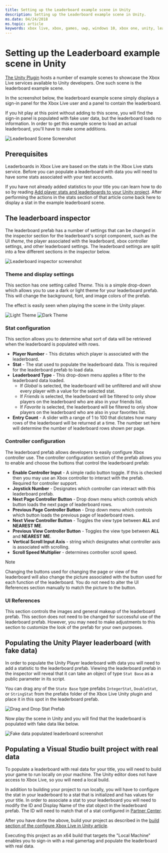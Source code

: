 ```yaml
---
title: Setting up the Leaderboard example scene in Unity
description: Setting up the Leaderboard example scene in Unity.
ms.date: 04/24/2018
ms.topic: article
keywords: xbox live, xbox, games, uwp, windows 10, xbox one, unity, leaderboards
---
```


# Setting up the Leaderboard example scene in Unity

[The Unity Plugin](https://github.com/Microsoft/xbox-live-unity-plugin) hosts a number of example scenes to showcase the Xbox Live services available to Unity developers.
One such scene is the leaderboard example scene.

In the screenshot below, the leaderboard example scene simply displays a sign-in panel for the Xbox Live user and a panel to contain the leaderboard.

If you hit play at this point without adding to this scene, you will find the sign-in panel is populated with fake user data, but the leaderboard loads no information.
In order to get this example scene to load an actual leaderboard, you'll have to make some additions.

![Leaderboard Scene Screenshot](live-setup-leaderboard-example-scene-images/leaderboard-scene-1804.JPG)


## Prerequisites

Leaderboards in Xbox Live are based on the stats in the Xbox Live stats service.
Before you can populate a leaderboard with data you will need to have some stats associated with your test accounts.

If you have not already added statistics to your title you can learn how to do so by reading [Add player stats and leaderboards to your Unity project](add-stats-and-leaderboards-in-unity.md).
After performing the actions in the stats section of that article come back here to display a stat in the example leaderboard scene.


## The leaderboard inspector

The leaderboard prefab has a number of settings that can be changed in the inspector section for the leaderboard's script component, such as the UI *theme*, the player associated with the leaderboard, xbox controller settings, and other leaderboard settings.
The leaderboard settings are split into a few different sections in the inspector below.

![Leaderboard inspector screenshot](live-setup-leaderboard-example-scene-images/leaderboard_script_inspector.JPG)


### Theme and display settings

This section has one setting called *Theme*.
This is a simple drop-down which allows you to use a dark or light theme for your leaderboard prefab.
This will change the background, font, and image colors of the prefab.

The effect is easily seen when playing the scene in the Unity player.

![Light Theme](live-setup-leaderboard-example-scene-images/leaderboard_light_theme.JPG) ![Dark Theme](live-setup-leaderboard-example-scene-images/leaderboard_dark_theme.JPG)


### Stat configuration

This section allows you to determine what sort of data will be retrieved when the leaderboard is populated with rows.

- **Player Number** - This dictates which player is associated with the leaderboard.
- **Stat** - The stat used to populate the leaderboard data. This is required for the leaderboard prefab to load data.
- **Leaderboard Type** - This drop-down menu applies a filter to the leaderboard data loaded.
   - If *Global* is selected, the leaderboard will be unfiltered and will show every player with a value for the selected stat.
   - If *Friends* is selected, the leaderboard will be filtered to only show players on the leaderboard who are also in your friends list.
   - If *Favorite* is selected, the leaderboard will be filtered to only show players on the leaderboard who are also in your favorites list.
- **Entry Count** - A slider with a range of 1 to 100 that dictates how many rows of the leaderboard will be returned at a time. The number set here will determine the number of leaderboard rows shown per page.


### Controller configuration

The leaderboard prefab allows developers to easily configure Xbox controller use.
The controller configuration section of the prefab allows you to enable and choose the buttons that control the leaderboard prefab:
- **Enable Controller Input** - A simple radio button toggle. If this is checked then you may use an Xbox controller to interact with the prefab. Required for controller support.
- **Joystick Number** - Designates which controller can interact with this leaderboard prefab.
- **Next Page Controller Button** - Drop down menu which controls which button loads the next page of leaderboard rows.
- **Previous Page Controller Button** - Drop down menu which controls which button loads the previous page of leaderboard rows.
- **Next View Controller Button** - Toggles the view type between **ALL** and **NEAREST ME**.
- **Previous View Controller Button** - Toggles the view type between **ALL** and **NEAREST ME**.
- **Vertical Scroll Input Axis** - string which designates what controller axis is associated with scrolling.
- **Scroll Speed Multiplier** - determines controller scroll speed.

> [!NOTE]
> Changing the buttons used for changing the page or view of the leaderboard will also change the picture associated with the button used for each function of the leaderboard. You do not need to alter the UI References section manually to match the picture to the button.


### UI References

This section controls the images and general makeup of the leaderboard prefab.
This section does not need to be changed for successful use of the leaderboard prefab.
However, you may need to make adjustments to this section to customize the look of the prefab for your own purposes.


## Populating the Unity Player leaderboard (with fake data)

In order to populate the Unity Player leaderboard with data you will need to add a statistic to the leaderboard prefab.
Viewing the leaderboard prefab in the inspector will reveal that it can take an object of type `Stat Base` as a public parameter in its script.

You can drag any of the `State Base` type prefabs `IntegerStat`, `DoubleStat`, or `StringStat` from the prefabs folder of the Xbox Live Unity plugin and place it in this spot in the leaderboard prefab.

![Drag and Drop Stat Prefab](live-setup-leaderboard-example-scene-images/stat-to-leaderbaord-drag.gif)

Now play the scene in Unity and you will find that the leaderboard is populated with fake data like below.

![Fake data populated leaderboard screenshot](live-setup-leaderboard-example-scene-images/leaderboard-fake-data-1804.JPG)


## Populating a Visual Studio built project with real data

To populate a leaderboard with real data for your title, you will need to build your game to run locally on your machine.
The Unity editor does not have access to Xbox Live, so you will need a local build.

In addition to building your project to run locally, you will have to configure the stat in your leaderboard to a stat that is initialized and has values for your title.
In order to associate a stat to your leaderboard you will need to modify the ID and Display Name of the stat object in the leaderboard prefab.
The ID will need to match that of a stat configured in [Partner Center](https://partner.microsoft.com/dashboard).

After you have done the above, build your project as described in the [build section of the configure Xbox Live in Unity article](../../../../../get-started/setup-ide/creators/unity-win10/configure-xbox-live-in-unity.md#build-and-test-the-project).

Executing this project as an x64 build that targets the "Local Machine" enables you to sign-in with a real gamertag and populate the leaderboard with real data.
